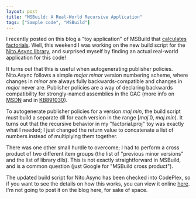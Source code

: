 ```yaml
---
layout: post
title: "MSBuild: A Real-World Recursive Application"
tags: ["Sample code", "MSBuild"]
---
```



I recently posted on this blog a "toy application" of MSBuild that [calculates factorials](http://blog.stephencleary.com/2009/05/msbuild-factorial.html). Well, this weekend I was working on the new build script for the [Nito.Async library](http://nitoasync.codeplex.com/), and surprised myself by finding an actual real-world application for this code!





It turns out that this is useful when autogenerating publisher policies. Nito.Async follows a simple _major.minor_ version numbering scheme, where changes in _minor_ are always fully backwards-compatible and changes in _major_ never are. Publisher policies are a way of declaring backwards compatibility for strongly-named assemblies in the GAC (more info on [MSDN](http://msdn.microsoft.com/en-us/library/dz32563a.aspx) and in [KB891030](http://support.microsoft.com/kb/891030)).





To autogenerate publisher policies for a version _maj.min_, the build script must build a separate dll for each version in the range [_maj_.0, _maj.min_). It turns out that the recursive behavior in my "factorial.proj" toy was exactly what I needed; I just changed the return value to concatenate a list of numbers instead of multiplying them together.





There was one other small hurdle to overcome; I had to perform a cross product of two different item groups (the list of "previous minor versions" and the list of library dlls). This is not exactly straightforward in MSBuild, and is a common question (just Google for "MSBuild cross product").





The updated build script for Nito.Async has been checked into CodePlex, so if you want to see the details on how this works, you can view it online [here](http://nitoasync.codeplex.com/SourceControl/changeset/view/17989#324550). I'm not going to post it on the blog here, for sake of space.

